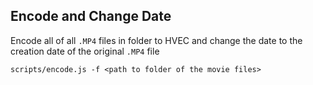 
## Encode and Change Date

Encode all of all `.MP4` files in folder to HVEC and change the date to the creation date of the original `.MP4` file

`scripts/encode.js -f <path to folder of the movie files>`
